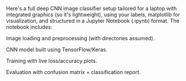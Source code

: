 Here's a full deep CNN image classifier setup tailored for a laptop with integrated graphics (so it's lightweight), using your labels, matplotlib for visualization, and structured in a Jupyter Notebook (.ipynb) format. The notebook includes:

Image loading and preprocessing (with directories assumed).

CNN model built using TensorFlow/Keras.

Training with live loss/accuracy plots.

Evaluation with confusion matrix + classification report.